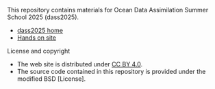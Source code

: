 This repository contains materials for Ocean Data Assimilation Summer School 2025 (dass2025).

- [dass2025 home](http://jmsfmml.or.jp/j/event/summerschool/2025/2025index.html)
- [Hands on site](https://tenomoto.github.io/dass2025/)

License and copyright
- The web site is distributed under [CC BY 4.0](https://creativecommons.org/licenses/by/4.0/).
- The source code contained in this repository is provided under the modified BSD [License].

